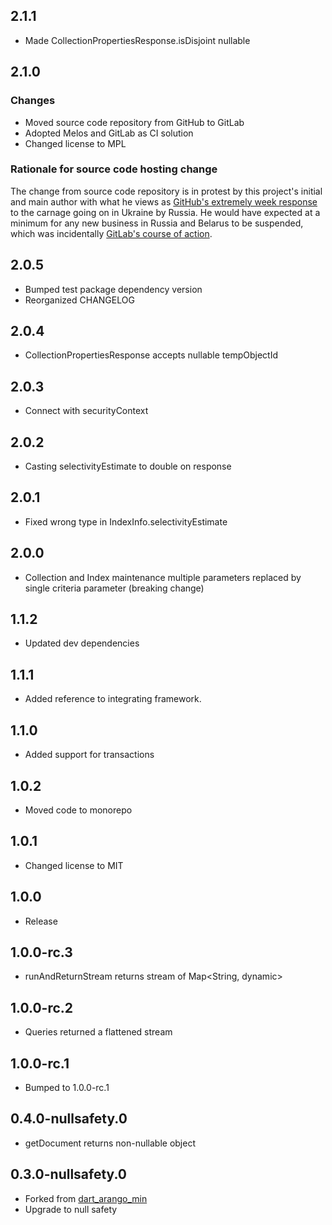 ## 2.1.1
- Made CollectionPropertiesResponse.isDisjoint nullable

## 2.1.0

### Changes
- Moved source code repository from GitHub to GitLab
- Adopted Melos and GitLab as CI solution
- Changed license to MPL

### Rationale for source code hosting change

The change from source code repository is in protest by this project's initial and main author with what he views as [GitHub's extremely week response](https://github.blog/2022-03-02-our-response-to-the-war-in-ukraine/) to the carnage going on in Ukraine by Russia. He would have expected at a minimum for any new business in Russia and Belarus to be suspended, which was incidentally [GitLab's course of action](https://about.gitlab.com/blog/2022/03/11/gitlab-actions-to-date-regarding-russian-invasion-of-ukraine/#suspending-new-business-in-russia-and-belarus).


## 2.0.5

- Bumped test package dependency version
- Reorganized CHANGELOG

## 2.0.4

- CollectionPropertiesResponse accepts nullable tempObjectId

## 2.0.3

- Connect with securityContext

## 2.0.2

- Casting selectivityEstimate to double on response

## 2.0.1

- Fixed wrong type in IndexInfo.selectivityEstimate

## 2.0.0

- Collection and Index maintenance multiple parameters replaced by single criteria parameter (breaking change)

## 1.1.2

- Updated dev dependencies

## 1.1.1

- Added reference to integrating framework.

## 1.1.0

- Added support for transactions

## 1.0.2

- Moved code to monorepo

## 1.0.1

- Changed license to MIT

## 1.0.0

- Release

## 1.0.0-rc.3

- runAndReturnStream returns stream of Map<String, dynamic>

## 1.0.0-rc.2

- Queries returned a flattened stream

## 1.0.0-rc.1

- Bumped to 1.0.0-rc.1

## 0.4.0-nullsafety.0

- getDocument returns non-nullable object

## 0.3.0-nullsafety.0

- Forked from [dart_arango_min](https://pub.dev/packages/dart_arango_min)
- Upgrade to null safety
